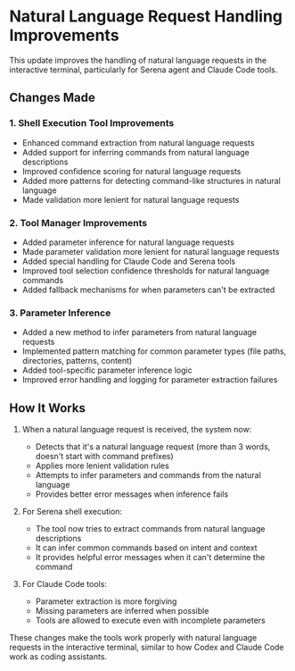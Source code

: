 # Natural Language Request Handling Improvements

This update improves the handling of natural language requests in the interactive terminal, particularly for Serena agent and Claude Code tools.

## Changes Made

### 1. Shell Execution Tool Improvements

- Enhanced command extraction from natural language requests
- Added support for inferring commands from natural language descriptions
- Improved confidence scoring for natural language requests
- Added more patterns for detecting command-like structures in natural language
- Made validation more lenient for natural language requests

### 2. Tool Manager Improvements

- Added parameter inference for natural language requests
- Made parameter validation more lenient for natural language requests
- Added special handling for Claude Code and Serena tools
- Improved tool selection confidence thresholds for natural language commands
- Added fallback mechanisms for when parameters can't be extracted

### 3. Parameter Inference

- Added a new method to infer parameters from natural language requests
- Implemented pattern matching for common parameter types (file paths, directories, patterns, content)
- Added tool-specific parameter inference logic
- Improved error handling and logging for parameter extraction failures

## How It Works

1. When a natural language request is received, the system now:
   - Detects that it's a natural language request (more than 3 words, doesn't start with command prefixes)
   - Applies more lenient validation rules
   - Attempts to infer parameters and commands from the natural language
   - Provides better error messages when inference fails

2. For Serena shell execution:
   - The tool now tries to extract commands from natural language descriptions
   - It can infer common commands based on intent and context
   - It provides helpful error messages when it can't determine the command

3. For Claude Code tools:
   - Parameter extraction is more forgiving
   - Missing parameters are inferred when possible
   - Tools are allowed to execute even with incomplete parameters

These changes make the tools work properly with natural language requests in the interactive terminal, similar to how Codex and Claude Code work as coding assistants.